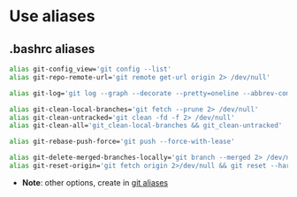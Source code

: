 # Use aliases

## .bashrc aliases

```bash
alias git-config_view='git config --list'
alias git-repo-remote-url='git remote get-url origin 2> /dev/null'

alias git-log='git log --graph --decorate --pretty=oneline --abbrev-commit 2> /dev/null'

alias git-clean-local-branches='git fetch --prune 2> /dev/null'
alias git-clean-untracked='git clean -fd -f 2> /dev/null'
alias git-clean-all='git_clean-local-branches && git_clean-untracked'

alias git-rebase-push-force='git push --force-with-lease'

alias git-delete-merged-branches-locally='git branch --merged 2> /dev/null | egrep -v "(^\*|master|main|develop|dev|stag|staging)" | xargs git branch -d'
alias git-reset-origin='git fetch origin 2>/dev/null && git reset --hard `git rev-parse --abbrev-ref --symbolic-full-name @{u} 2>/dev/null` && git clean -f -d'
```

* **Note**: other options, create in [git aliases](https://git-scm.com/book/ms/v2/Git-Basics-Git-Aliases)